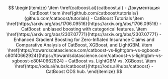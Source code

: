 $$
\begin{itemize}
    \item \href{catboost.ai}{catboost.ai} - Документация CatBoost
    \item \href{github.com/catboost/tutorials/}{github.com/catboost/tutorials} - CatBoost Tutorials
    \item \href{https://arxiv.org/abs/1706.09516}{https://arxiv.org/abs/1706.09516} - CatBoost: unbiased boosting with categorical features. 
    \item \href{https://arxiv.org/abs/2307.07771}{https://arxiv.org/abs/2307.07771} - Enhanced Gradient Boosting for Zero-Inflated Insurance Claims and Comparative Analysis of CatBoost, XGBoost, and LightGBM.
    \item \href{https://towardsdatascience.com/catboost-vs-lightgbm-vs-xgboost-c80f40662924}{https://towardsdatascience.com/catboost-vs-lightgbm-vs-xgboost-c80f40662924} - CatBoost vs. LightGBM vs. XGBoost.
    \item \href{https://ods.ai/hubs/catboost}{https://ods.ai/hubs/catboost} - CatBoost ODS hub.
\end{itemize}
$$
